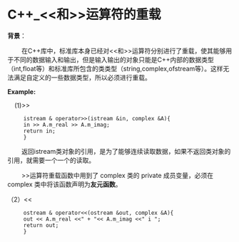  # C++_<<和>>运算符的重载

 **背景**：

 &nbsp;&nbsp;&nbsp;&nbsp;&nbsp;&nbsp;&nbsp;&nbsp;在C++库中，标准库本身已经对<<和>>运算符分别进行了重载，使其能够用于不同的数据输入和输出，但是输入输出的对象只能是C++内部的数据类型（int,float等）和标准库所包含的类类型（string,complex,ofstream等）。这样无法满足自定义的一些数据类型，所以必须进行重载。

**Example:**

&nbsp;&nbsp;&nbsp;&nbsp;(1)>>
```
     istream & operator>>(istream &in, complex &A){
     in >> A.m_real >> A.m_imag;
     return in;
     }
```
&nbsp;&nbsp;&nbsp;&nbsp;&nbsp;&nbsp;&nbsp;&nbsp;返回istream类对象的引用，是为了能够连续读取数据，如果不返回类对象的引用，就需要一个一个的读取。

&nbsp;&nbsp;&nbsp;&nbsp;&nbsp;&nbsp;&nbsp;&nbsp;>>运算符重载函数中用到了 complex 类的 private 成员变量，必须在 complex 类中将该函数声明为**友元函数**。

（2）<<
```
     ostream & operator<<(ostream &out, complex &A){
     out << A.m_real <<" + "<< A.m_imag <<" i ";
     return out;
     }
```